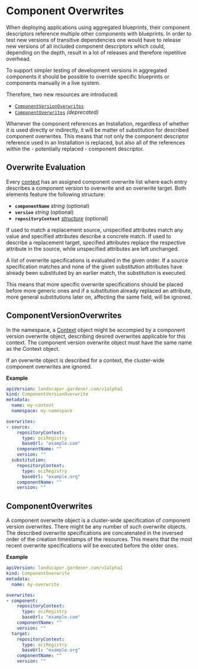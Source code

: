 # Component Overwrites

When deploying applications using aggregated blueprints, their component descriptors reference multiple other components with blueprints.
In order to test new versions of transitive dependencies one would have to release new versions of all included component descriptors which could, depending on the depth, result in a lot of releases and therefore repetitive overhead.

To support simpler testing of development versions in aggregated components it should be possible to override specific blueprints or components manually in a live system.


Therefore, two new resources are introduced:
- [`ComponentVersionOverwrites`](#componentversionoverwrites)
- [`ComponentOverwrites`](#componentoverwrites) *(deprecated)*

Whenever the component references an Installation, regardless of whether it is used directly or indirectly, it will be matter of substitution for described component overwrites. This means that not only the component descriptor reference used in an Installation is replaced, but also all of the references within the - potentially replaced - component descriptor.

## Overwrite Evaluation

Every [context](./Context.md) has an assigned component overwrite list where each entry describes a component version to overwrite and an overwrite target. Both elements feature the following structure:
- **`componentName`** *string* (optional)
- **`version`** *string* (optional)
- **`repositoryContext`** *[structure](./RepositoryContext.md)* (optional)

If used to match a replacement source, unspecified attributes match any value and specified attributes describe a concrete match.
If used to describe a replacement target, specified attributes replace the respective attribute in the source, while unspecified attributes are left unchanged.

A list of overwrite specifications is evaluated in the given order. If a source specification matches and none of the given substitution attributes have already been substituted by an earlier match, the substitution is executed.

This means that more specific overwrite specifications should be placed before more generic ones and if a substitution already replaced an attribute, more general substitutions later on, affecting the same field, will be ignored.

## ComponentVersionOverwrites

In the namespace, a [Context](./Context.md) object might be accompied by a component version overwrite object, describing desired overwrites applicable for this context. The component version overwrite object must have the same name as the Context object.

If an overwrite object is described for a context, the cluster-wide component overwrites are ignored.

**Example**
```yaml
apiVersion: landscaper.gardener.com/v1alpha1
kind: ComponentVersionOverwrite
metadata:
  name: my-context
  namespace: my-namespace

overwrites:
- source:
    repositoryContext:
      type: ociRegistry
      baseUrl: "example.com"
    componentName: ""
    version: ""
  substitution:
    repositoryContext:
      type: ociRegistry
      baseUrl: "example.org"
    componentName: ""
    version: ""
```

## ComponentOverwrites

A component overwrite object is a cluster-wide specification of component version overwrites. There might be any number of such overwrite objects. The described overwrite specifications are concatenated in the inversed order of the creation timestamps of the resources. This means that the most recent overwrite specifications will be executed before the older ones.

**Example**
```yaml
apiVersion: landscaper.gardener.com/v1alpha1
kind: ComponentOverwrite
metadata:
  name: my-overwrite

overwrites:
- component:
    repositoryContext:
      type: ociRegistry
      baseUrl: "example.com"
    componentName: ""
    version: ""
  target:
    repositoryContext:
      type: ociRegistry
      baseUrl: "example.org"
    componentName: ""
    version: ""
```
